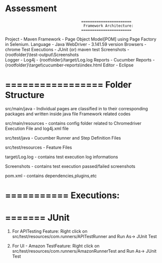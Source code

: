 # Assessment

									   =======================
										Framework Architecture:
									   =======================

Project - Maven
Framework - Page Object Model[POM] using Page Factory in Selenium.
Language - Java
WebDriver - 3.141.59 version
Browsers - chrome
Test Executions - JUnit (or) maven test
Screenshots - {rootfolder}\test-output\Screenshots\
Logger - Log4j - {rootfolder}/target/Log.log
Reports - Cucumber Reports - {rootfolder}\target\cucumber-reports\index.html
Editor - Eclipse

=================
Folder Structure
=================
src/main/java - Individual pages are classified in to their corresponding packages and written inside java file
				Framework related codes

src/main/resources - contains config folder related to Chromedriver Execution File and log4j.xml file

src/test/java -  Cucumber Runner and Step Definition Files

src/test/resources - Feature Files

target/Log.log - contains test execution log informations

Screenshots - contains test execution passed/failed screenshots

pom.xml - contains dependencies,plugins,etc

===========
Executions:
===========
=======
JUnit
=======
1) For APITesting Feature:
   Right click on src/test/resources/com.runners/APITestRunner and Run As-> JUnit Test
 
2) For UI - Amazon TestFeature:
   Right click on src/test/resources/com.runners/AmazonRunnerTest and Run As-> JUnit Test

#